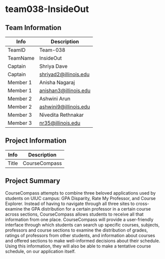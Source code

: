 # team038-InsideOut

## Team Information
| Info        | Description              |
| ----------- | -----------              |
| TeamID      | Team-038                 |
| TeamName    | InsideOut                |
| Captain     | Shriya Dave              |
| Captain     | shriyad2@illinois.edu    |
| Member 1    | Anisha Nagaraj           |
| Member 1    | anishan3@illinois.edu    |
| Member 2    | Ashwini Arun             |
| Member 2    | ashwini9@illinois.edu    |
| Member 3    | Nivedita Rethnakar       |
| Member 3    | nr35@illinois.edu        |

## Project Information
| Info        | Description              |
| ----------- | -----------              |
| Title       | CourseCompass            |

## Project Summary
CourseCompass attempts to combine three beloved applications used by students on UIUC campus: GPA Disparity, Rate My Professor, and Course Explorer. Instead of having to navigate through all three sites to cross-examine the GPA distribution for a certain professor in a certain course across sections, CourseCompass allows students to receive all that information from one place. CourseCompass will provide a user-friendly interface through which students can search up specific courses, subjects, professors and course sections to examine the distribution of grades, ratings of professors from other students, and information about courses and offered sections to make well-informed decisions about their schedule. Using this information, they will also be able to make a tentative course schedule, on our application itself. 
